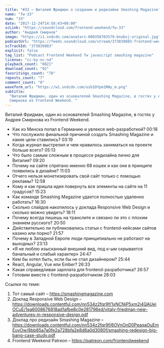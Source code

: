```yaml
---
title: "#33 – Виталий Фридман о создании и редизайне Smashing Magazine"
name: "fw-33"
num: "33"
date: "2017-12-24T14:58:43+00:00"
scLink: "https://soundcloud.com/frontend-weekend/fw-33"
author: "Андрей Смирнов"
image: "https://i1.sndcdn.com/avatars-000358703579-bnobxj-original.jpg"
podcastUrl: "https://feeds.soundcloud.com/stream/373839803-frontend-weekend-fw-33.m4a"
scTrackId: "373839803"
explicit: false
tag_list: "Podcast Frontend Weekend fw javascript smashing magazine"
license: "cc-by-nc-nd"
playback_count: "8821"
download_count: "92"
favoritings_count: "78"
reposts_count: "7"
comment_count: "0"
waveform_url: "https://w1.sndcdn.com/usb1OYpm1RWy_m.png"
subtitle:
  "Виталий Фридман, один из основателей Smashing Magazine, в гостях у Андрея
  Смирнова из Frontend Weekend. "
---
```


Виталий Фридман, один из основателей Smashing Magazine, в гостях у Андрея
Смирнова из Frontend Weekend.

- Как из Минска попал в Германию и увлекся web-разработкой?
  <timecode sec="18">00:18</timecode>
- Что послужило финальной причиной создать Smashing Magazine и какие цели
  ставились? <timecode sec="199">03:19</timecode>
- Когда журнал выстрелил и чем нравилось заниматься на проекте больше всего?
  <timecode sec="313">05:13</timecode>
- Что было самым сложным в процессе редизайна лично для Виталия?
  <timecode sec="560">09:20</timecode>
- Почему на сайте спрятано именно 68 кошек и как они в принципе появились в
  дизайне? <timecode sec="663">11:03</timecode>
- Отчего нельзя монетизировать свой сайт только с помощью рекламы?
  <timecode sec="778">12:58</timecode>
- Кому и как пришла идея повернуть все элементы на сайте на 11 градусов?
  <timecode sec="923">15:23</timecode>
- Как команде Smashing Magazine удается полностью удаленно работать?
  <timecode sec="990">16:30</timecode>
- Сколько слайдов накопилось у доклада Responsive Web Design и сколько можно
  увидеть? <timecode sec="1091">18:11</timecode>
- Почему всегда пишешь на транслите и связано ли это с плохим знанием русского?
  <timecode sec="1250">20:50</timecode>
- Действительно ли публиковались статьи с frontend-кейсами сайтов казино или
  порно? <timecode sec="1317">21:57</timecode>
- Почему в Западной Европе люди принципиально не работают на выходных?
  <timecode sec="1393">23:13</timecode>
- «Я не люблю изысканный внешний вид, под к-ым скрывается банальный и слабый
  характер» <timecode sec="1487">24:47</timecode>
- Кем бы хотел быть, если бы не стал дизайнером?
  <timecode sec="1544">25:44</timecode>
- React, Angular, Vue или Ember? <timecode sec="1593">26:33</timecode>
- Какая справедливая зарплата для frontend-разработчика?
  <timecode sec="1617">26:57</timecode>
- Готовим вместе с frontend-разработчиком <timecode sec="1683">28:03</timecode>

Ссылки по теме:

1. Тот самый сайт – <https://smashingmagazine.com>
2. Доклад Responsive Web Design –
   <https://downloads.contentful.com/nn534z2fqr9f/1xNCNjP5xm2i4QAUeiOCuE/1ea6008676818ad1afbe8c0e281796ed/vitaly-friedman-new-adventures-in-responsive-design.pdf>
3. Доклад про редизайн Smashing Magazine –
   <https://downloads.contentful.com/nn534z2fqr9f/6OVnOnD0PeaqaOuEmEuyOw/8bb85a7a0fe2a728bfa2e8d6a0d3080f/smashing-redesign-big-bang-case-study.pdf>
4. Frontend Weekend Patreon – <https://patreon.com/frontendweekend>
